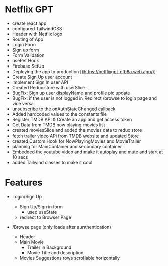 # Netflix GPT

- create react app
- configured TailwindCSS
- Header with Netflix logo
- Routing of App
- Login Form
- Sign up form
- Form Validation
- useRef Hook
- Firebase SetUp
- Deploying the app to production [(https://netflixgpt-cfb8a.web.app/)]
- Create Sign Up user account
- Implement Sign In user API
- Created Redux store with userSlice
- BugFix: Sign up user displayName and profile pic update
- BugFix: if the user is not logged in Redirect /browse to login page and vice versa
- unsubscribe to the onAuthStateChanged callback
- Added hardcoded values to the constants file
- Register TMDB API & Create an app and get access token
- Get Data from TMDB now playing movies list
- created moviesSlice and added the movies data to redux store
- fetch trailer video APi from TMDB website and updated Store
- created Custom Hook for NowPlayingMovies and MovieTrailer
- planning for MainContainer and secondary container
- Embedded the youtube video and make it autoplay and mute and start at 10 secs
- added Tailwind classes to make it cool



# Features

- Login/Sign Up
   - Sign Up/Sign in form
      - used useState 
   - redirect to Browser Page

- /Browse page (only loads after aunthentication)
   - Header
   - Main Movie
       - Trailer in Background
       - Movie Title and description
   - Movies Suggestions rows scrollable horizontally




